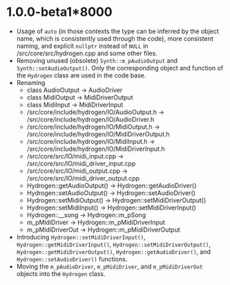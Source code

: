 # 1.0.0-beta1*8000
- Usage of `auto` (in those contexts the type can be inferred by the
  object name, which is consistently used through the code), more
  consistent naming, and explicit `nullptr` instead of `NULL` in
  /src/core/src/hydrogen.cpp and some other files.
- Removing unused (obsolete) `Synth::m_pAudioOutput` and
  `Synth::setAudioOutput()`. Only the corresponding object and
  function of the `Hydrogen` class are used in the code base.
- Renaming
  - class AudioOutput -> AudioDriver
  - class MidiOutput -> MidiDriverOutput
  - class MidiInput -> MidiDriverInput
  - /src/core/include/hydrogen/IO/AudioOutput.h -> 
	/src/core/include/hydrogen/IO/AudioDriver.h
  - /src/core/include/hydrogen/IO/MidiOutput.h -> 
    /src/core/include/hydrogen/IO/MidiDriverOutput.h
  - /src/core/include/hydrogen/IO/MidiInput.h -> 
    /src/core/include/hydrogen/IO/MidiDriverInput.h
  - /src/core/src/IO/midi_input.cpp ->
	/src/core/src/IO/midi_driver_input.cpp
  - /src/core/src/IO/midi_output.cpp ->
    /src/core/src/IO/midi_driver_output.cpp
  - Hydrogen::getAudioOutput() -> Hydrogen::getAudioDriver()
  - Hydrogen::setAudioOutput() -> Hydrogen::setAudioDriver()
  - Hydrogen::setMidiOutput() -> Hydrogen::setMidiDriverOutput()
  - Hydrogen::setMidiInput() -> Hydrogen::setMidiDriverInput()
  - Hydrogen::__song -> Hydrogen::m_pSong
  - m_pMidiDriver -> Hydrogen::m_pMidiDriverInput
  - m_pMidiDriverOut -> Hydrogen::m_pMidiDriverOutput
- Introducing `Hydrogen::setMidiDriverInput()`,
  `Hydrogen::getMidiDriverInput()`, `Hydrogen::setMidiDriverOutput()`,
  `Hydrogen::getMidiDriverOutput()`, `Hydrogen::getAudioDriver()`, and
  `Hydrogen::setAudioDriver()` functions.
- Moving the `m_pAudioDriver`, `m_pMidiDriver`, and `m_pMidiDriverOut`
  objects into the `Hydrogen` class. 
